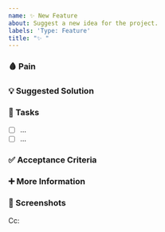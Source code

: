 ```yaml
---
name: ✨ New Feature 
about: Suggest a new idea for the project.
labels: 'Type: Feature'
title: "✨ "
---
```


<!-- **Tip:** Delete parts that are not relevant -->

### 🩸 Pain
<!-- Explain the pain you are experiencing -->

### 💡 Suggested Solution
<!-- Describe the intended solution -->

### 💼 Tasks 
<!-- Add GitHub tasks in a measurable, check-box manner -->
- [ ] ... 
- [ ] ... 

### ✅ Acceptance Criteria 
<!-- Add the "contract" that defines the requirements for the GitHub issue to be completed as per the team's agreement -->
<!-- Only once all Acceptance Criteria is fulfilled can an issue be marked as completed -->

### ➕ More Information
<!-- Add any other context here, this section is useful for adding context for other users to action -->

### 📸 Screenshots 
<!-- If applicable, add screenshots that are relevant to the feature (i.e mock-ups, diagrams) -->

<!-- Below the Cc, @ mention users who should be in the loop -->
Cc: 